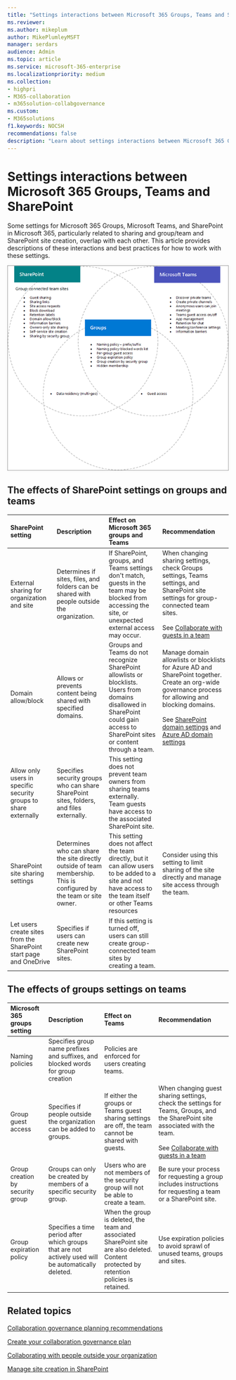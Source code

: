 ```yaml
---
title: "Settings interactions between Microsoft 365 Groups, Teams and SharePoint"
ms.reviewer: 
ms.author: mikeplum
author: MikePlumleyMSFT
manager: serdars
audience: Admin
ms.topic: article
ms.service: microsoft-365-enterprise
ms.localizationpriority: medium
ms.collection: 
- highpri
- M365-collaboration
- m365solution-collabgovernance
ms.custom: 
- M365solutions
f1.keywords: NOCSH
recommendations: false
description: "Learn about settings interactions between Microsoft 365 Groups, Teams and SharePoint"
---
```


# Settings interactions between Microsoft 365 Groups, Teams and SharePoint

Some settings for Microsoft 365 Groups, Microsoft Teams, and SharePoint in Microsoft 365, particularly related to sharing and group/team and SharePoint site creation, overlap with each other. This article provides descriptions of these interactions and best practices for how to work with these settings.

![Venn diagram of SharePoint, Teams, and groups features.](../media/teams-groups-sharepoint-venn.png)

## The effects of SharePoint settings on groups and teams

|SharePoint setting|Description|Effect on Microsoft 365 groups and Teams|Recommendation|
|:-----------------|:----------|:---------------------------------------|:-------------|
|External sharing for organization and site|Determines if sites, files, and folders can be shared with people outside the organization.|If SharePoint, groups, and Teams settings don't match, guests in the team may be blocked from accessing the site, or unexpected external access may occur.|When changing sharing settings, check Groups settings, Teams settings, and SharePoint site settings for group-connected team sites.<br><br> See [Collaborate with guests in a team](./collaborate-as-team.md)|
|Domain allow/block|Allows or prevents content being shared with specified domains.|Groups and Teams do not recognize SharePoint allowlists or blocklists. Users from domains disallowed in SharePoint could gain access to SharePoint sites or content through a team.|Manage domain allowlists or blocklists for Azure AD and SharePoint together. Create an org-wide governance process for allowing and blocking domains.<br><br>See [SharePoint domain settings](/sharepoint/restricted-domains-sharing) and [Azure AD domain settings](/azure/active-directory/b2b/allow-deny-list)|
|Allow only users in specific security groups to share externally|Specifies security groups who can share SharePoint sites, folders, and files externally.|This setting does not prevent team owners from sharing teams externally. Team guests have access to the associated SharePoint site.||
|SharePoint site sharing settings|Determines who can share the site directly outside of team membership. This is configured by the team or site owner.|This setting does not affect the team directly, but it can allow users to be added to a site and not have access to the team itself or other Teams resources|Consider using this setting to limit sharing of the site directly and manage site access through the team.|
|Let users create sites from the SharePoint start page and OneDrive|Specifies if users can create new SharePoint sites.|If this setting is turned off, users can still create group-connected team sites by creating a team.||

## The effects of groups settings on teams

|Microsoft 365 groups setting|Description|Effect on Teams|Recommendation|
|:---------------------------|:----------|:--------------|:-------------|
|Naming policies|Specifies group name prefixes and suffixes, and blocked words for group creation|Policies are enforced for users creating teams.||
|Group guest access|Specifies if people outside the organization can be added to groups.|If either the groups or Teams guest sharing settings are off, the team cannot be shared with guests.|When changing guest sharing settings, check the settings for Teams, Groups, and the SharePoint site associated with the team.<br><br> See [Collaborate with guests in a team](./collaborate-as-team.md)|
|Group creation by security group|Groups can only be created by members of a specific security group.|Users who are not members of the security group will not be able to create a team.|Be sure your process for requesting a group includes instructions for requesting a team or a SharePoint site.|
|Group expiration policy|Specifies a time period after which groups that are not actively used will be automatically deleted.|When the group is deleted, the team and associated SharePoint site are also deleted. Content protected by retention policies is retained.|Use expiration policies to avoid sprawl of unused teams, groups and sites.|

## Related topics

[Collaboration governance planning recommendations](collaboration-governance-overview.md#collaboration-governance-planning-recommendations)

[Create your collaboration governance plan](collaboration-governance-first.md)

[Collaborating with people outside your organization](./collaborate-with-people-outside-your-organization.md)

[Manage site creation in SharePoint](/sharepoint/manage-site-creation)